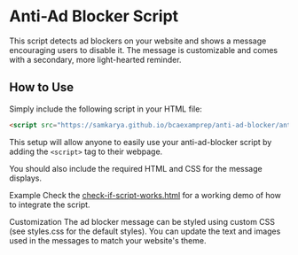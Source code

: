 # Anti-Ad Blocker Script

This script detects ad blockers on your website and shows a message encouraging users to disable it. The message is customizable and comes with a secondary, more light-hearted reminder.

## How to Use

Simply include the following script in your HTML file:

```html
<script src="https://samkarya.github.io/bcaexamprep/anti-ad-blocker/anti-ad-blocker.js"></script>
```

This setup will allow anyone to easily use your anti-ad-blocker script by adding the `<script>` tag to their webpage.

You should also include the required HTML and CSS for the message displays.

Example
Check the [check-if-script-works.html](check-if-script-works.html) for a working demo of how to integrate the script.

Customization
The ad blocker message can be styled using custom CSS (see styles.css for the default styles).
You can update the text and images used in the messages to match your website's theme.
